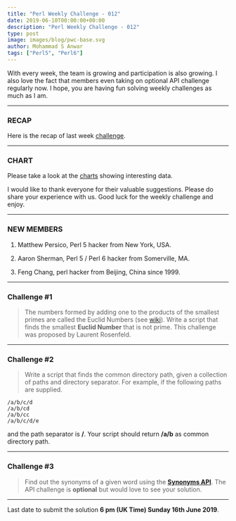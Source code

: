 ```yaml
---
title: "Perl Weekly Challenge - 012"
date: 2019-06-10T00:00:00+00:00
description: "Perl Weekly Challenge - 012"
type: post
image: images/blog/pwc-base.svg
author: Mohammad S Anwar
tags: ["Perl5", "Perl6"]
---
```

With every week, the team is growing and participation is also growing. I also love the fact that members even taking on optional API challenge regularly now. I hope, you are having fun solving weekly challenges as much as I am.

***

### RECAP

Here is the recap of last week [challenge](/blog/recap-challenge-011).

***

### CHART

Please take a look at the [charts](/chart) showing interesting data.

I would like to thank everyone for their valuable suggestions. Please do share your experience with us.
Good luck for the weekly challenge and enjoy.

***

### NEW MEMBERS

1. Matthew Persico, Perl 5 hacker from New York, USA.

2. Aaron Sherman, Perl 5 / Perl 6 hacker from Somerville, MA.

3. Feng Chang, perl hacker from Beijing, China since 1999.

***

### Challenge #1

> The numbers formed by adding one to the products of the smallest primes are called the Euclid Numbers (see [wiki](https://en.wikipedia.org/wiki/Euclid_number)). Write a script that finds the smallest **Euclid Number** that is not prime. This challenge was proposed by Laurent Rosenfeld.


***

### Challenge #2

> Write a script that finds the common directory path, given a collection of paths and directory separator. For example, if the following paths are supplied.

    /a/b/c/d
    /a/b/cd
    /a/b/cc
    /a/b/c/d/e

and the path separator is **/**. Your script should return **/a/b** as common directory path.

***

### Challenge #3

> Find out the synonyms of a given word using the **[Synonyms API](https://www.synonyms.com/synonyms_api.php)**. The API challenge is **optional** but would love to see your solution.

***

Last date to submit the solution **6 pm (UK Time) Sunday 16th June 2019**.
